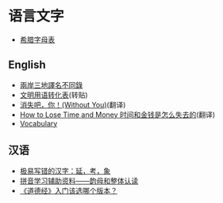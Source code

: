 # 语言文字

* [希腊字母表](greek_alphabet.md)

## English

- [兩岸三地譯名不同錄](translation_cn_tw_hk.md)
- [文明用语转化表](workspace_phrase.md)(转贴)
- [消失吧，你！(Without You)](without_you.md)(翻译)
- [How to Lose Time and Money 时间和金钱是怎么失去的](how-to-lose-time-and-money.md)(翻译)
- [Vocabulary](word_list.md)

## 汉语

- [极易写错的汉字：延，考，象](yan_kao_xiang_mistakes.md)
- [拼音学习辅助资料——韵母和整体认读](pinyin.md)
- [《道德经》入门该选哪个版本？](laozi-version.md)